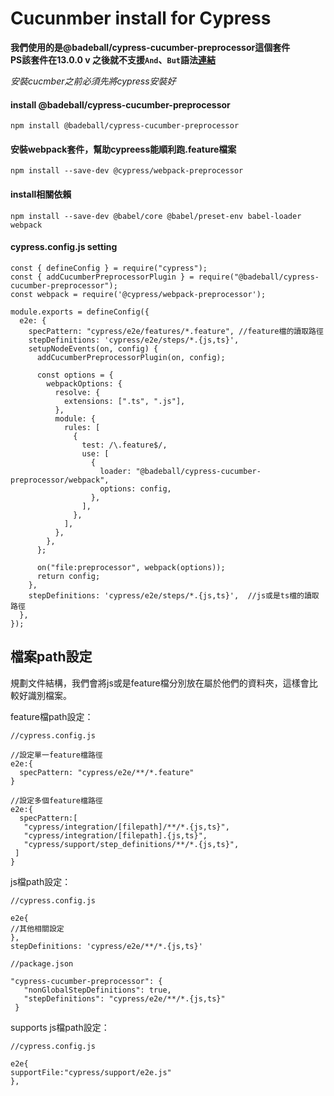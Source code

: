 # Cucunmber install for Cypress

**我們使用的是@badeball/cypress-cucumber-preprocessor這個套件**  
**PS該套件在13.0.0 v 之後就不支援`And`、`But`語法[連結](https://github.com/badeball/cypress-cucumber-preprocessor/issues/821)** 

*安裝cucmber之前必須先將cypress安裝好*  
  
    
#### install @badeball/cypress-cucumber-preprocessor
```
npm install @badeball/cypress-cucumber-preprocessor
```

#### 安裝webpack套件，幫助cypreess能順利跑.feature檔案
```
npm install --save-dev @cypress/webpack-preprocessor
```  


#### install相關依賴
```
npm install --save-dev @babel/core @babel/preset-env babel-loader webpack
```

#### cypress.config.js setting
```
const { defineConfig } = require("cypress");
const { addCucumberPreprocessorPlugin } = require("@badeball/cypress-cucumber-preprocessor");
const webpack = require('@cypress/webpack-preprocessor');

module.exports = defineConfig({
  e2e: {
    specPattern: "cypress/e2e/features/*.feature", //feature檔的讀取路徑
    stepDefinitions: 'cypress/e2e/steps/*.{js,ts}',
    setupNodeEvents(on, config) {
      addCucumberPreprocessorPlugin(on, config);

      const options = {
        webpackOptions: {
          resolve: {
            extensions: [".ts", ".js"],
          },
          module: {
            rules: [
              {
                test: /\.feature$/,
                use: [
                  {
                    loader: "@badeball/cypress-cucumber-preprocessor/webpack",
                    options: config,
                  },
                ],
              },
            ],
          },
        },
      };

      on("file:preprocessor", webpack(options));
      return config;
    },
    stepDefinitions: 'cypress/e2e/steps/*.{js,ts}',  //js或是ts檔的讀取路徑
  },
});
```
  

## 檔案path設定

規劃文件結構，我們會將js或是feature檔分別放在屬於他們的資料夾，這樣會比較好識別檔案。  

feature檔path設定：
```
//cypress.config.js

//設定單一feature檔路徑
e2e:{
  specPattern: "cypress/e2e/**/*.feature"  
}

//設定多個feature檔路徑
e2e:{
  specPattern:[
   "cypress/integration/[filepath]/**/*.{js,ts}",
   "cypress/integration/[filepath].{js,ts}",
   "cypress/support/step_definitions/**/*.{js,ts}",
 ]
}
```
  
 js檔path設定：  
 ```
//cypress.config.js

e2e{
//其他相關設定
},
 stepDefinitions: 'cypress/e2e/**/*.{js,ts}'
 ```
 ```
 //package.json

"cypress-cucumber-preprocessor": {
    "nonGlobalStepDefinitions": true,
    "stepDefinitions": "cypress/e2e/**/*.{js,ts}"
  }
  ```

  supports js檔path設定：
  ```
  //cypress.config.js

e2e{
  supportFile:"cypress/support/e2e.js"
},
```
